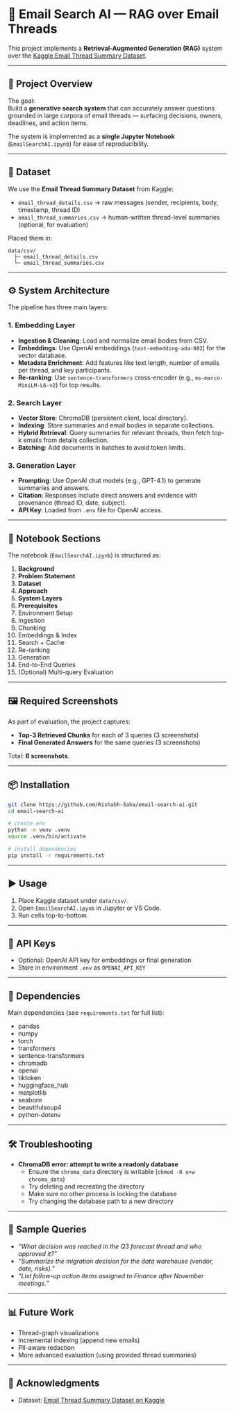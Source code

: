 # 📧 Email Search AI — RAG over Email Threads

This project implements a **Retrieval-Augmented Generation (RAG)** system over the [Kaggle Email Thread Summary Dataset](https://www.kaggle.com/datasets/marawanxmamdouh/email-thread-summary-dataset).

---

## 🚀 Project Overview

The goal:  
Build a **generative search system** that can accurately answer questions grounded in large corpora of email threads — surfacing decisions, owners, deadlines, and action items.

The system is implemented as a **single Jupyter Notebook** (`EmailSearchAI.ipynb`) for ease of reproducibility.

---

## 📂 Dataset

We use the **Email Thread Summary Dataset** from Kaggle:

- `email_thread_details.csv` → raw messages (sender, recipients, body, timestamp, thread ID)  
- `email_thread_summaries.csv` → human-written thread-level summaries (optional, for evaluation)

Placed them in:

```
data/csv/
  ├─ email_thread_details.csv
  └─ email_thread_summaries.csv
```

---

## ⚙️ System Architecture

The pipeline has three main layers:

### 1. Embedding Layer
- **Ingestion & Cleaning**: Load and normalize email bodies from CSV.
- **Embeddings**: Use OpenAI embeddings (`text-embedding-ada-002`) for the vector database.
- **Metadata Enrichment**: Add features like text length, number of emails per thread, and key participants.
- **Re-ranking**: Use `sentence-transformers` cross-encoder (e.g., `ms-marco-MiniLM-L6-v2`) for top results.

### 2. Search Layer
- **Vector Store**: ChromaDB (persistent client, local directory).
- **Indexing**: Store summaries and email bodies in separate collections.
- **Hybrid Retrieval**: Query summaries for relevant threads, then fetch top-k emails from details collection.
- **Batching**: Add documents in batches to avoid token limits.

### 3. Generation Layer
- **Prompting**: Use OpenAI chat models (e.g., GPT-4.1) to generate summaries and answers.
- **Citation**: Responses include direct answers and evidence with provenance (thread ID, date, subject).
- **API Key**: Loaded from `.env` file for OpenAI access.

---

## 📖 Notebook Sections

The notebook (`EmailSearchAI.ipynb`) is structured as:

1. **Background**
2. **Problem Statement**
3. **Dataset**
4. **Approach**
5. **System Layers**
6. **Prerequisites**
7. Environment Setup
8. Ingestion
9. Chunking
10. Embeddings & Index
11. Search + Cache
12. Re-ranking
13. Generation
14. End-to-End Queries
15. (Optional) Multi-query Evaluation

---

## 🖼️ Required Screenshots

As part of evaluation, the project captures:

- **Top-3 Retrieved Chunks** for each of 3 queries (3 screenshots)
- **Final Generated Answers** for the same queries (3 screenshots)

Total: **6 screenshots**.

---

## 📦 Installation

```bash
git clone https://github.com/Rishabh-Saha/email-search-ai.git
cd email-search-ai

# create env
python -m venv .venv
source .venv/bin/activate

# install dependencies
pip install -r requirements.txt
```

---

## ▶️ Usage

1. Place Kaggle dataset under `data/csv/`.
2. Open `EmailSearchAI.ipynb` in Jupyter or VS Code.
3. Run cells top-to-bottom

---

## 🔑 API Keys

- Optional: OpenAI API key for embeddings or final generation
- Store in environment `.env` as `OPENAI_API_KEY`

---

## 🧩 Dependencies

Main dependencies (see `requirements.txt` for full list):
- pandas
- numpy
- torch
- transformers
- sentence-transformers
- chromadb
- openai
- tiktoken
- huggingface_hub
- matplotlib
- seaborn
- beautifulsoup4
- python-dotenv

---

## 🛠️ Troubleshooting

- **ChromaDB error: attempt to write a readonly database**
  - Ensure the `chroma_data` directory is writable (`chmod -R u+w chroma_data`)
  - Try deleting and recreating the directory
  - Make sure no other process is locking the database
  - Try changing the database path to a new directory

---

## 🧪 Sample Queries

- *“What decision was reached in the Q3 forecast thread and who approved it?”*  
- *“Summarize the migration decision for the data warehouse (vendor, date, risks).”*  
- *“List follow-up action items assigned to Finance after November meetings.”*

---

## 📊 Future Work

- Thread-graph visualizations
- Incremental indexing (append new emails)
- PII-aware redaction
- More advanced evaluation (using provided thread summaries)

---

## 🙌 Acknowledgments

- Dataset: [Email Thread Summary Dataset on Kaggle](https://www.kaggle.com/datasets/marawanxmamdouh/email-thread-summary-dataset)  
